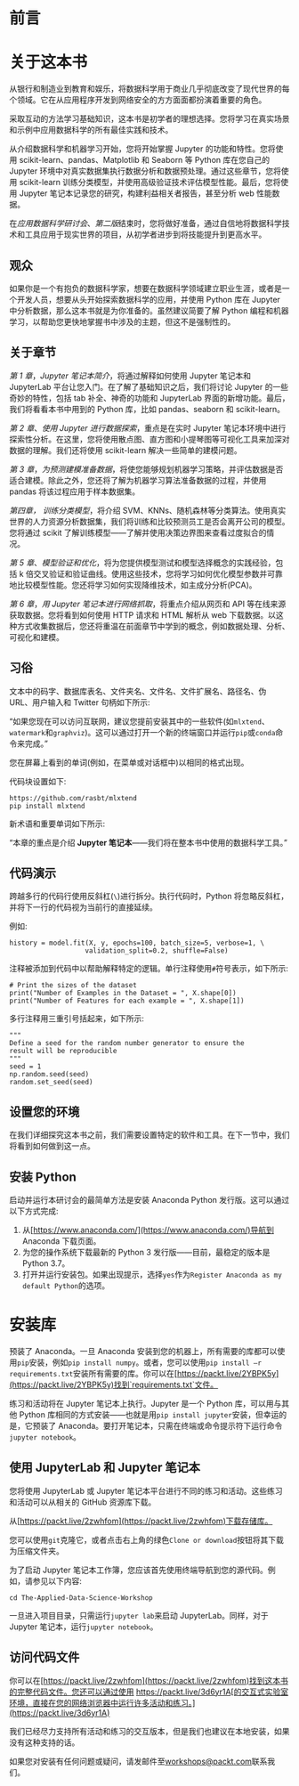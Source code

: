 <title>B15916_Preface_Final_SZ_ePub</title> <link href="css/epub.css" rel="stylesheet" type="text/css">

# 前言

# 关于这本书

从银行和制造业到教育和娱乐，将数据科学用于商业几乎彻底改变了现代世界的每个领域。它在从应用程序开发到网络安全的方方面面都扮演着重要的角色。

采取互动的方法学习基础知识，这本书是初学者的理想选择。您将学习在真实场景和示例中应用数据科学的所有最佳实践和技术。

从介绍数据科学和机器学习开始，您将开始掌握 Jupyter 的功能和特性。您将使用 scikit-learn、pandas、Matplotlib 和 Seaborn 等 Python 库在您自己的 Jupyter 环境中对真实数据集执行数据分析和数据预处理。通过这些章节，您将使用 scikit-learn 训练分类模型，并使用高级验证技术评估模型性能。最后，您将使用 Jupyter 笔记本记录您的研究，构建利益相关者报告，甚至分析 web 性能数据。

在*应用数据科学研讨会*、*第二版*结束时，您将做好准备，通过自信地将数据科学技术和工具应用于现实世界的项目，从初学者进步到将技能提升到更高水平。

## 观众

如果你是一个有抱负的数据科学家，想要在数据科学领域建立职业生涯，或者是一个开发人员，想要从头开始探索数据科学的应用，并使用 Python 库在 Jupyter 中分析数据，那么这本书就是为你准备的。虽然建议简要了解 Python 编程和机器学习，以帮助您更快地掌握书中涉及的主题，但这不是强制性的。

## 关于章节

*第 1 章*，*Jupyter 笔记本简介*，将通过解释如何使用 Jupyter 笔记本和 JupyterLab 平台让您入门。在了解了基础知识之后，我们将讨论 Jupyter 的一些奇妙的特性，包括 tab 补全、神奇的功能和 JupyterLab 界面的新增功能。最后，我们将看看本书中用到的 Python 库，比如 pandas、seaborn 和 scikit-learn。

*第 2 章*、*使用 Jupyter 进行数据探索*，重点是在实时 Jupyter 笔记本环境中进行探索性分析。在这里，您将使用散点图、直方图和小提琴图等可视化工具来加深对数据的理解。我们还将使用 scikit-learn 解决一些简单的建模问题。

*第 3 章*，*为预测建模准备数据*，将使您能够规划机器学习策略，并评估数据是否适合建模。除此之外，您还将了解为机器学习算法准备数据的过程，并使用 pandas 将该过程应用于样本数据集。

*第四章，* *训练分类模型*，将介绍 SVM、KNNs、随机森林等分类算法。使用真实世界的人力资源分析数据集，我们将训练和比较预测员工是否会离开公司的模型。您将通过 scikit 了解训练模型——了解并使用决策边界图来查看过度拟合的情况。

*第 5 章*、*模型验证和优化*，将为您提供模型测试和模型选择概念的实践经验，包括 k 倍交叉验证和验证曲线。使用这些技术，您将学习如何优化模型参数并可靠地比较模型性能。您还将学习如何实现降维技术，如主成分分析(PCA)。

*第 6 章*，*用 Jupyter 笔记本进行网络抓取*，将重点介绍从网页和 API 等在线来源获取数据。您将看到如何使用 HTTP 请求和 HTML 解析从 web 下载数据。以这种方式收集数据后，您还将重温在前面章节中学到的概念，例如数据处理、分析、可视化和建模。

## 习俗

文本中的码字、数据库表名、文件夹名、文件名、文件扩展名、路径名、伪 URL、用户输入和 Twitter 句柄如下所示:

“如果您现在可以访问互联网，建议您提前安装其中的一些软件(如`mlxtend`、`watermark`和`graphviz`)。这可以通过打开一个新的终端窗口并运行`pip`或`conda`命令来完成。”

您在屏幕上看到的单词(例如，在菜单或对话框中)以相同的格式出现。

代码块设置如下:

```
https://github.com/rasbt/mlxtend
pip install mlxtend
```

新术语和重要单词如下所示:

“本章的重点是介绍 **Jupyter 笔记本**——我们将在整本书中使用的数据科学工具。”

## 代码演示

跨越多行的代码行使用反斜杠(`\`)进行拆分。执行代码时，Python 将忽略反斜杠，并将下一行的代码视为当前行的直接延续。

例如:

```
history = model.fit(X, y, epochs=100, batch_size=5, verbose=1, \
                   validation_split=0.2, shuffle=False)
```

注释被添加到代码中以帮助解释特定的逻辑。单行注释使用`#`符号表示，如下所示:

```
# Print the sizes of the dataset
print("Number of Examples in the Dataset = ", X.shape[0])
print("Number of Features for each example = ", X.shape[1])
```

多行注释用三重引号括起来，如下所示:

```
"""
Define a seed for the random number generator to ensure the 
result will be reproducible
"""
seed = 1
np.random.seed(seed)
random.set_seed(seed)
```

## 设置您的环境

在我们详细探究这本书之前，我们需要设置特定的软件和工具。在下一节中，我们将看到如何做到这一点。

## 安装 Python

启动并运行本研讨会的最简单方法是安装 Anaconda Python 发行版。这可以通过以下方式完成:

1.  从[https://www.anaconda.com/](https://www.anaconda.com/)导航到 Anaconda 下载页面。
2.  为您的操作系统下载最新的 Python 3 发行版——目前，最稳定的版本是 Python 3.7。
3.  打开并运行安装包。如果出现提示，选择`yes`作为`Register Anaconda as my default Python`的选项。

# 安装库

预装了 Anaconda。一旦 Anaconda 安装到您的机器上，所有需要的库都可以使用`pip`安装，例如`pip install numpy`。或者，您可以使用`pip install –r requirements.txt`安装所有需要的库。你可以在[https://packt.live/2YBPK5y](https://packt.live/2YBPK5y)找到`requirements.txt`文件。

练习和活动将在 Jupyter 笔记本上执行。Jupyter 是一个 Python 库，可以用与其他 Python 库相同的方式安装——也就是用`pip install jupyter`安装，但幸运的是，它预装了 Anaconda。要打开笔记本，只需在终端或命令提示符下运行命令`jupyter notebook`。

## 使用 JupyterLab 和 Jupyter 笔记本

您将使用 JupyterLab 或 Jupyter 笔记本平台进行不同的练习和活动。这些练习和活动可以从相关的 GitHub 资源库下载。

从[https://packt.live/2zwhfom](https://packt.live/2zwhfom)下载存储库。

您可以使用`git`克隆它，或者点击右上角的绿色`Clone or download`按钮将其下载为压缩文件夹。

为了启动 Jupyter 笔记本工作簿，您应该首先使用终端导航到您的源代码。例如，请参见以下内容:

```
cd The-Applied-Data-Science-Workshop
```

一旦进入项目目录，只需运行`jupyter lab`来启动 JupyterLab。同样，对于 Jupyter 笔记本，运行`jupyter notebook`。

## 访问代码文件

你可以在[https://packt.live/2zwhfom](https://packt.live/2zwhfom)找到这本书的完整代码文件。您还可以通过使用 https://packt.live/3d6yr1A[的交互式实验室环境，直接在您的网络浏览器中运行许多活动和练习。](https://packt.live/3d6yr1A)

我们已经尽力支持所有活动和练习的交互版本，但是我们也建议在本地安装，如果没有这种支持的话。

如果您对安装有任何问题或疑问，请发邮件至[workshops@packt.com](mailto:workshops@packt.com)联系我们。